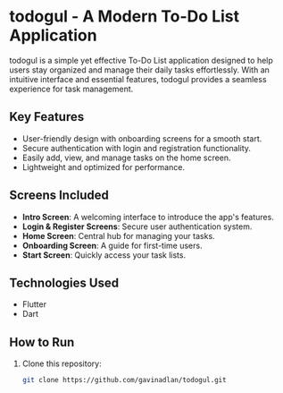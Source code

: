 # todogul - A Modern To-Do List Application  

todogul is a simple yet effective To-Do List application designed to help users stay organized and manage their daily tasks effortlessly. With an intuitive interface and essential features, todogul provides a seamless experience for task management.  

## Key Features  
- User-friendly design with onboarding screens for a smooth start.  
- Secure authentication with login and registration functionality.  
- Easily add, view, and manage tasks on the home screen.  
- Lightweight and optimized for performance.  

## Screens Included  
- **Intro Screen**: A welcoming interface to introduce the app's features.  
- **Login & Register Screens**: Secure user authentication system.  
- **Home Screen**: Central hub for managing your tasks.  
- **Onboarding Screen**: A guide for first-time users.  
- **Start Screen**: Quickly access your task lists.  

## Technologies Used  
- Flutter  
- Dart  

## How to Run  
1. Clone this repository:  
   ```bash
   git clone https://github.com/gavinadlan/todogul.git
